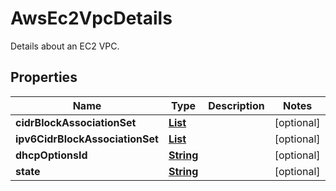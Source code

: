 

# AwsEc2VpcDetails

Details about an EC2 VPC.

## Properties

| Name | Type | Description | Notes |
|------------ | ------------- | ------------- | -------------|
|**cidrBlockAssociationSet** | [**List**](List.md) |  |  [optional] |
|**ipv6CidrBlockAssociationSet** | [**List**](List.md) |  |  [optional] |
|**dhcpOptionsId** | [**String**](String.md) |  |  [optional] |
|**state** | [**String**](String.md) |  |  [optional] |



